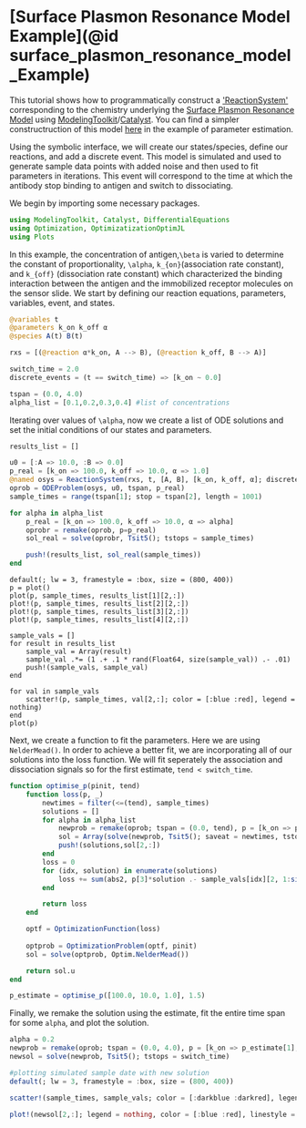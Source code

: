 # [Surface Plasmon Resonance Model Example](@id surface_plasmon_resonance_model_Example)
This tutorial shows how to programmatically construct a ['ReactionSystem'](@ref) corresponding to the chemistry underlying the [Surface Plasmon Resonance Model](https://en.wikipedia.org/wiki/Surface_plasmon_resonance) using [ModelingToolkit](http://docs.sciml.ai/ModelingToolkit/stable/)/[Catalyst](http://docs.sciml.ai/Catalyst/stable/). You can find a simpler constructruction of this model [here](https://docs.sciml.ai/Catalyst/stable/catalyst_applications/parameter_estimation/) in the example of parameter estimation. 

Using the symbolic interface, we will create our states/species, define our reactions, and add a discrete event. This model is simulated and used to generate sample data points with added noise and then used to fit parameters in iterations. This event will correspond to the time at which the antibody stop binding to antigen and switch to dissociating. 

We begin by importing some necessary packages. 
```julia
using ModelingToolkit, Catalyst, DifferentialEquations
using Optimization, OptimizatizationOptimJL
using Plots
```
In this example, the concentration of antigen,`\beta` is varied to determine the constant of proportionality, `\alpha`, `k_{on}`(association rate constant), and `k_{off}` (dissociation rate constant) which characterized the binding interaction between the antigen and the immobilized receptor molecules on the sensor slide. We start by defining our reaction equations, parameters, variables, event, and states. 
```julia
@variables t 
@parameters k_on k_off α
@species A(t) B(t)

rxs = [(@reaction α*k_on, A --> B), (@reaction k_off, B --> A)]

switch_time = 2.0
discrete_events = (t == switch_time) => [k_on ~ 0.0]

tspan = (0.0, 4.0)
alpha_list = [0.1,0.2,0.3,0.4] #list of concentrations 
```
Iterating over values of `\alpha`, now we create a list of ODE solutions and set the initial conditions of our states and parameters. 
```julia 
results_list = []

u0 = [:A => 10.0, :B => 0.0]
p_real = [k_on => 100.0, k_off => 10.0, α => 1.0]
@named osys = ReactionSystem(rxs, t, [A, B], [k_on, k_off, α]; discrete_events)
oprob = ODEProblem(osys, u0, tspan, p_real)
sample_times = range(tspan[1]; stop = tspan[2], length = 1001) 

for alpha in alpha_list
    p_real = [k_on => 100.0, k_off => 10.0, α => alpha]
    oprobr = remake(oprob, p=p_real)
    sol_real = solve(oprobr, Tsit5(); tstops = sample_times)

    push!(results_list, sol_real(sample_times))
end
```
```@example ceq3
default(; lw = 3, framestyle = :box, size = (800, 400))
p = plot()
plot(p, sample_times, results_list[1][2,:])
plot!(p, sample_times, results_list[2][2,:])
plot!(p, sample_times, results_list[3][2,:])
plot!(p, sample_times, results_list[4][2,:])

sample_vals = []
for result in results_list
    sample_val = Array(result)
    sample_val .*= (1 .+ .1 * rand(Float64, size(sample_val)) .- .01)
    push!(sample_vals, sample_val)
end

for val in sample_vals
    scatter!(p, sample_times, val[2,:]; color = [:blue :red], legend = nothing)
end
plot(p)
```
Next, we create a function to fit the parameters. Here we are using `NelderMead()`. In order to achieve a better fit, we are incorporating all of our solutions into the loss function. We will fit seperately the association and dissociation signals so for the first estimate, `tend < switch_time`. 
```julia 
function optimise_p(pinit, tend)
    function loss(p, _)
        newtimes = filter(<=(tend), sample_times)
        solutions = []
        for alpha in alpha_list
            newprob = remake(oprob; tspan = (0.0, tend), p = [k_on => p[1],k_off => p[2],α => alpha])
            sol = Array(solve(newprob, Tsit5(); saveat = newtimes, tstops = switch_time))
            push!(solutions,sol[2,:])
        end
        loss = 0
        for (idx, solution) in enumerate(solutions)
            loss += sum(abs2, p[3]*solution .- sample_vals[idx][2, 1:size(sol,2)])
        end

        return loss
    end

    optf = OptimizationFunction(loss)
    
    optprob = OptimizationProblem(optf, pinit)
    sol = solve(optprob, Optim.NelderMead())

    return sol.u
end

p_estimate = optimise_p([100.0, 10.0, 1.0], 1.5)
```
Finally, we remake the solution using the estimate, fit the entire time span for some `alpha`, and plot the solution. 
```julia
alpha = 0.2
newprob = remake(oprob; tspan = (0.0, 4.0), p = [k_on => p_estimate[1], k_off => p_estimate[2], α => alpha])
newsol = solve(newprob, Tsit5(); tstops = switch_time)

#plotting simulated sample date with new solution
default(; lw = 3, framestyle = :box, size = (800, 400))

scatter!(sample_times, sample_vals; color = [:darkblue :darkred], legend = nothing)

plot!(newsol[2,:]; legend = nothing, color = [:blue :red], linestyle = :dash, tspan= (0.0, 4.0))
```
